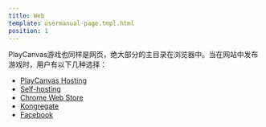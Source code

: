 ```yaml
---
title: Web
template: usermanual-page.tmpl.html
position: 1
---
```


PlayCanvas游戏也同样是网页，绝大部分的主目录在浏览器中。当在网站中发布游戏时，用户有以下几种选择：

* [PlayCanvas Hosting][1]
* [Self-hosting][2]
* [Chrome Web Store][3]
* [Kongregate][4]
* [Facebook][5]

[1]: /user-manual/publishing/web/playcanvas-hosting
[2]: /user-manual/publishing/web/self-hosting
[3]: /user-manual/publishing/web/chrome-web-store
[4]: /user-manual/publishing/web/kongregate
[5]: /user-manual/publishing/web/facebook

